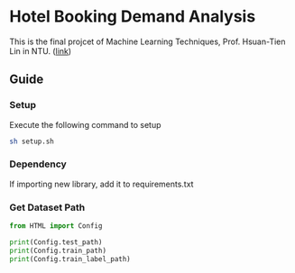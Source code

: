 # Hotel Booking Demand Analysis

This is the final projcet of Machine Learning Techniques, Prof. Hsuan-Tien Lin in NTU. ([link](https://www.csie.ntu.edu.tw/~htlin/course/ml20fall/project/))

## Guide

### Setup

Execute the following command to setup

```sh
sh setup.sh
```

### Dependency

If importing new library, add it to requirements.txt

### Get Dataset Path

```python
from HTML import Config

print(Config.test_path)
print(Config.train_path)
print(Config.train_label_path)
```
